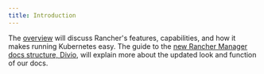 ```yaml
---
title: Introduction
---
```


The [overview](../getting-started/introduction/overview.md) will discuss Rancher's features, capabilities, and how it makes running Kubernetes easy. The guide to the [new Rancher Manager docs structure, Divio,](../getting-started/introduction/what-are-divio-docs?.md) will explain more about the updated look and function of our docs.